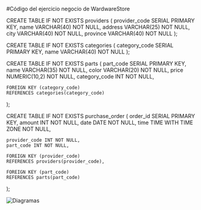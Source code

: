 #Código del ejercicio negocio de WardwareStore

CREATE TABLE IF NOT EXISTS providers (
	provider_code SERIAL PRIMARY KEY,
	name VARCHAR(40) NOT NULL,
	address VARCHAR(25) NOT NULL,
	city VARCHAR(40) NOT NULL,
	province VARCHAR(40) NOT NULL
);

CREATE TABLE IF NOT EXISTS categories (
	category_code SERIAL PRIMARY KEY,
	name VARCHAR(40) NOT NULL
);

CREATE TABLE IF NOT EXISTS parts (
	part_code SERIAL PRIMARY KEY,
	name VARCHAR(35) NOT NULL,
	color VARCHAR(20) NOT NULL,
	price NUMERIC(10,2) NOT NULL,
	category_code INT NOT NULL,
	
	FOREIGN KEY (category_code)
	REFERENCES categories(category_code)
);

CREATE TABLE IF NOT EXISTS purchase_order (
	order_id SERIAL PRIMARY KEY,
	amount INT NOT NULL,
	date DATE NOT NULL,
	time TIME WITH TIME ZONE NOT NULL,
	
	provider_code INT NOT NULL,
	part_code INT NOT NULL,
	
	FOREIGN KEY (provider_code)
	REFERENCES providers(provider_code),
	
	FOREIGN KEY (part_code)
	REFERENCES parts(part_code)
);


![Diagramas](/c@r10s/AproT/ptoyectosDevF/Imagenesproyprot)






